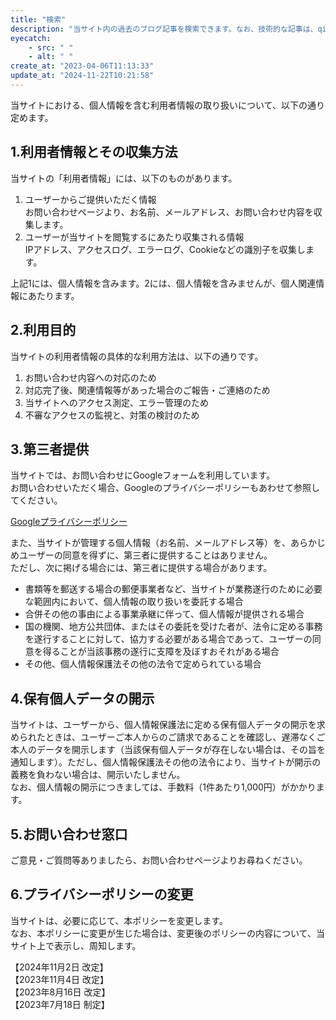 ```yaml
---
title: "検索"
description: "当サイト内の過去のブログ記事を検索できます。なお、技術的な記事は、qiitaに書いています"
eyecatch: 
    - src: " "
    - alt: " "
create_at: "2023-04-06T11:13:33"
update_at: "2024-11-22T10:21:58"
---
```


当サイトにおける、個人情報を含む利用者情報の取り扱いについて、以下の通り定めます。

## 1.利用者情報とその収集方法

当サイトの「利用者情報」には、以下のものがあります。

1. ユーザーからご提供いただく情報  
    お問い合わせページより、お名前、メールアドレス、お問い合わせ内容を収集します。
2. ユーザーが当サイトを閲覧するにあたり収集される情報  
    IPアドレス、アクセスログ、エラーログ、Cookieなどの識別子を収集します。

上記1には、個人情報を含みます。2には、個人情報を含みませんが、個人関連情報にあたります。

## 2.利用目的

当サイトの利用者情報の具体的な利用方法は、以下の通りです。

1. お問い合わせ内容への対応のため
2. 対応完了後、関連情報等があった場合のご報告・ご連絡のため
3. 当サイトへのアクセス測定、エラー管理のため
4. 不審なアクセスの監視と、対策の検討のため

## 3.第三者提供
当サイトでは、お問い合わせにGoogleフォームを利用しています。  
お問い合わせいただく場合、Googleのプライバシーポリシーもあわせて参照してください。

[Googleプライバシーポリシー](https://policies.google.com/privacy)

また、当サイトが管理する個人情報（お名前、メールアドレス等）を、あらかじめユーザーの同意を得ずに、第三者に提供することはありません。  
ただし、次に掲げる場合には、第三者に提供する場合があります。

- 書類等を郵送する場合の郵便事業者など、当サイトが業務遂行のために必要な範囲内において、個人情報の取り扱いを委託する場合
- 合併その他の事由による事業承継に伴って、個人情報が提供される場合
- 国の機関、地方公共団体、またはその委託を受けた者が、法令に定める事務を遂行することに対して、協力する必要がある場合であって、ユーザーの同意を得ることが当該事務の遂行に支障を及ぼすおそれがある場合
- その他、個人情報保護法その他の法令で定められている場合

## 4.保有個人データの開示

当サイトは、ユーザーから、個人情報保護法に定める保有個人データの開示を求められたときは、ユーザーご本人からのご請求であることを確認し、遅滞なくご本人のデータを開示します（当該保有個人データが存在しない場合は、その旨を通知します）。ただし、個人情報保護法その他の法令により、当サイトが開示の義務を負わない場合は、開示いたしません。  
なお、個人情報の開示につきましては、手数料（1件あたり1,000円）がかかります。

## 5.お問い合わせ窓口

ご意見・ご質問等ありましたら、お問い合わせページよりお尋ねください。

## 6.プライバシーポリシーの変更

当サイトは、必要に応じて、本ポリシーを変更します。  
なお、本ポリシーに変更が生じた場合は、変更後のポリシーの内容について、当サイト上で表示し、周知します。

【2024年11月2日 改定】  
【2023年11月4日 改定】  
【2023年8月16日 改定】  
【2023年7月18日 制定】
